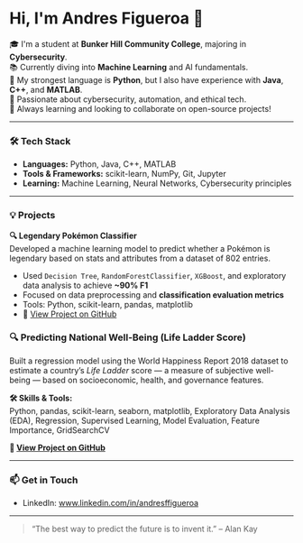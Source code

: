 # Hi, I'm Andres Figueroa 👋

🎓 I'm a student at **Bunker Hill Community College**, majoring in **Cybersecurity**.  
📚 Currently diving into **Machine Learning** and AI fundamentals.  
🐍 My strongest language is **Python**, but I also have experience with **Java**, **C++**, and **MATLAB**.  
🔐 Passionate about cybersecurity, automation, and ethical tech.  
🌱 Always learning and looking to collaborate on open-source projects!

---

### 🛠️ Tech Stack
- **Languages:** Python, Java, C++, MATLAB  
- **Tools & Frameworks:** scikit-learn, NumPy, Git, Jupyter  
- **Learning:** Machine Learning, Neural Networks, Cybersecurity principles

---

### 💡 Projects

**🔍 Legendary Pokémon Classifier**  
Developed a machine learning model to predict whether a Pokémon is legendary based on stats and attributes from a dataset of 802 entries.  
- Used  `Decision Tree`, `RandomForestClassifier`, `XGBoost`, and exploratory data analysis to achieve **~90% F1**  
- Focused on data preprocessing and **classification evaluation metrics**  
- Tools: Python, scikit-learn, pandas, matplotlib  
- 🔗 [View Project on GitHub](https://github.com/andresfigueroa282/Pokemon-Legendary-Classifier)

### 🔍 Predicting National Well-Being (Life Ladder Score)  
Built a regression model using the World Happiness Report 2018 dataset to estimate a country’s *Life Ladder* score — a measure of subjective well-being — based on socioeconomic, health, and governance features.

**🛠️ Skills & Tools:**  
Python, pandas, scikit-learn, seaborn, matplotlib, Exploratory Data Analysis (EDA), Regression, Supervised Learning, Model Evaluation, Feature Importance, GridSearchCV

**🔗 [View Project on GitHub](https://github.com/andresfigueroa282/My-eCornell-Portfolio)**

---

### 📫 Get in Touch
- LinkedIn: www.linkedin.com/in/andresffigueroa

---

> “The best way to predict the future is to invent it.” – Alan Kay
